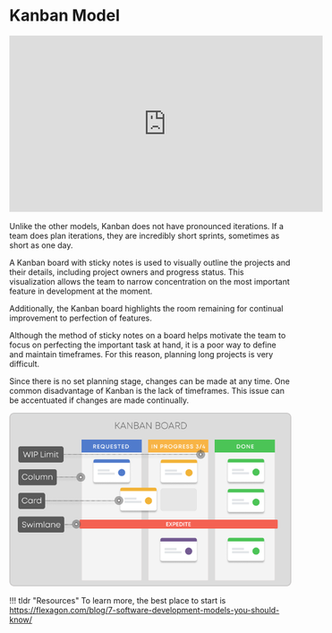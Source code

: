 # Kanban Model

<iframe width="560" height="315" src="https://www.youtube.com/embed/YpjpFWzEsPg" title="YouTube video player" frameborder="0" allow="accelerometer; autoplay; clipboard-write; encrypted-media; gyroscope; picture-in-picture" allowfullscreen></iframe>

Unlike the other models, Kanban does not have pronounced iterations. If a team does plan iterations, they are incredibly short sprints, sometimes as short as one day.

A Kanban board with sticky notes is used to visually outline the projects and their details, including project owners and progress status. This visualization allows the team to narrow concentration on the most important feature in development at the moment.

Additionally, the Kanban board highlights the room remaining for continual improvement to perfection of features.

Although the method of sticky notes on a board helps motivate the team to focus on perfecting the important task at hand, it is a poor way to define and maintain timeframes. For this reason, planning long projects is very difficult.

Since there is no set planning stage, changes can be made at any time. One common disadvantage of Kanban is the lack of timeframes. This issue can be accentuated if changes are made continually.




<img src="/assets/kanban.png">

!!! tldr "Resources"
    To learn more, the best place to start is <a target="_blanck" href="https://flexagon.com/blog/7-software-development-models-you-should-know/">https://flexagon.com/blog/7-software-development-models-you-should-know/</a>